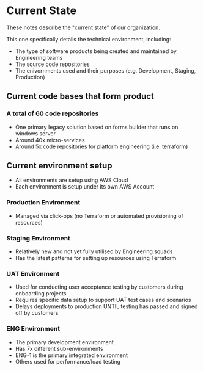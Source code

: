 # Current State

These notes describe the "current state" of our organization. 

This one specifically details the technical environment, including:

* The type of software products being created and maintained by Engineering teams
* The source code repositories
* The enivornments used and their purposes (e.g. Development, Staging, Production)

## Current code bases that form product

### A total of 60 code repositories
* One primary legacy solution based on forms builder that runs on windows server
* Around 40x micro-services
* Around 5x code repositories for platform engineering (i.e. terraform)

## Current environment setup

* All environments are setup using AWS Cloud
* Each environment is setup under its own AWS Account

### Production Environment

* Managed via click-ops (no Terraform or automated provisioning of resources)

### Staging Environment

* Relatively new and not yet fully utilised by Engineering squads
* Has the latest patterns for setting up resources using Terraform

### UAT Environment

* Used for conducting user acceptance testing by customers during onboarding projects
* Requires specific data setup to support UAT test cases and scenarios
* Delays deployments to production UNTIL testing has passed and signed off by customers

### ENG Environment

* The primary development environment
* Has 7x different sub-environments
* ENG-1 is the primary integrated environment
* Others used for performance/load testing
